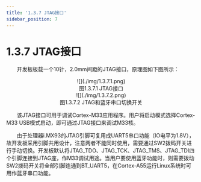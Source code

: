 ```yaml
---
title: '1.3.7 JTAG接口'
sidebar_position: 7
---
```


# 1.3.7 JTAG接口

&emsp;&emsp;开发板板载一个10针，2.0mm间距的JTAG接口，原理图如下图所示：

<center>
![](./img/1.3.7.1.png)<br />
图1.3.7.1 JTAG接口
</center>

<center>
![](./img/1.3.7.2.png)<br />
图1.3.7.2 JTAG和蓝牙串口切换开关
</center>

&emsp;&emsp;该JTAG接口可用于调试Cortex-M33应用程序。用户将启动模式选择Cortex-M33 USB模式启动，即可通过JTAG接口来调试M33核。

&emsp;&emsp;由于处理器i.MX93的JTAG引脚可复用成UART5串口功能（IO电平为1.8V），故开发板采用引脚共用设计，注意两者不能同时使用，需要通过SW2拨码开关进行手动切换。开发板默认将JTAG_TDO、JTAG_TCK、JTAG_TMS、JTAG_TDI四个引脚连接到JTAG座，作M33调试用途。当用户要使用蓝牙功能时，则需要拨动SW2拨码开关将全部引脚连通到BT_UART5，在Cortex-A55运行Linux系统时可用作蓝牙串口功能。
